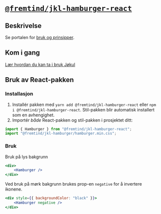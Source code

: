 # [`@fremtind/jkl-hamburger-react`](https://fremtind.github.io/jokul/hamburger-react/documentation/Hamburger/)

## Beskrivelse

Se portalen for [bruk og prinsipper](https://fremtind.github.io/jokul/hamburger-react/documentation/Hamburger/).

## Kom i gang

[Lær hvordan du kan ta i bruk Jøkul](https://fremtind.github.io/jokul/developer/getting-started/)

## Bruk av React-pakken

### Installasjon

1. Installér pakken med `yarn add @fremtind/jkl-hamburger-react` eller `npm i @fremtind/jkl-hamburger-react`. Stil-pakken blir automatisk installert som en avhengighet.
2. Importér _både_ React-pakken og stil-pakken i prosjektet ditt:

```js
import { Hamburger } from "@fremtind/jkl-hamburger-react";
import "@fremtind/jkl-hamburger/hamburger.min.css";
```

### Bruk

Bruk på lys bakgrunn

```jsx
<div>
    <Hamburger />
</div>
```

Ved bruk på mørk bakgrunn brukes prop-en `negative` for å invertere ikonene.

```jsx
<div style={{ backgroundColor: "black" }}>
    <Hamburger negative />
</div>
```
